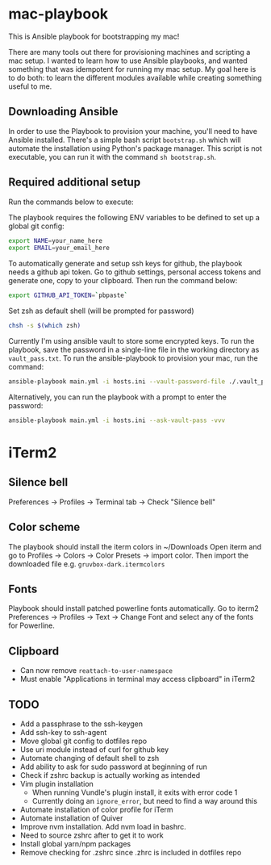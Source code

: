 # mac-playbook

This is Ansible playbook for bootstrapping my mac!

There are many tools out there for provisioning machines and scripting a mac
setup.  I wanted to learn how to use Ansible playbooks, and wanted something
that was idempotent for running my mac setup. My goal here is to do both: to
learn the different modules available while creating something useful to me.

## Downloading Ansible

In order to use the Playbook to provision your machine, you'll need to have
Ansible installed. There's a simple bash script `bootstrap.sh` which will
automate the installation using Python's package manager. This script is not
executable, you can run it with the command `sh bootstrap.sh`.

## Required additional setup

Run the commands below to execute:

The playbook requires the following ENV variables to be defined to set up a
global git config:

```bash
export NAME=your_name_here
export EMAIL=your_email_here
```

To automatically generate and setup ssh keys for github, the playbook needs a
github api token. Go to github settings, personal access tokens and generate
one, copy to your clipboard. Then run the command below:

```bash
export GITHUB_API_TOKEN=`pbpaste`
```

Set zsh as default shell (will be prompted for password)

```bash
chsh -s $(which zsh)
```

Currently I'm using ansible vault to store some encrypted keys. To run the
playbook, save the password in a single-line file in the working directory as
`vault_pass.txt`.  To run the ansible-playbook to provision your mac, run the
command:

```bash
ansible-playbook main.yml -i hosts.ini --vault-password-file ./.vault_pass.txt -vvv
```

Alternatively, you can run the playbook with a prompt to enter the password:

```bash
ansible-playbook main.yml -i hosts.ini --ask-vault-pass -vvv
```

# iTerm2

## Silence bell
Preferences -> Profiles -> Terminal tab -> Check "Silence bell"

## Color scheme
The playbook should install the iterm colors in ~/Downloads
Open iterm and go to Profiles -> Colors -> Color Presets -> import color.
Then import the downloaded file e.g. `gruvbox-dark.itermcolors`

## Fonts
Playbook should install patched powerline fonts automatically. Go to iterm2
Preferences -> Profiles -> Text -> Change Font and select any of the fonts
for Powerline.

## Clipboard
* Can now remove `reattach-to-user-namespace`
* Must enable "Applications in terminal may access clipboard" in iTerm2

## TODO
* Add a passphrase to the ssh-keygen
* Add ssh-key to ssh-agent
* Move global git config to dotfiles repo
* Use uri module instead of curl for github key
* Automate changing of default shell to zsh
* Add ability to ask for sudo password at beginning of run
* Check if zshrc backup is actually working as intended
* Vim plugin installation
  * When running Vundle's plugin install, it exits with error code 1
  * Currently doing an `ignore_error`, but need to find a way around this
* Automate installation of color profile for iTerm
* Automate installation of Quiver
* Improve nvm installation. Add nvm load in bashrc.
* Need to source zshrc after to get it to work
* Install global yarn/npm packages
* Remove checking for .zshrc since .zhrc is included in dotfiles repo

